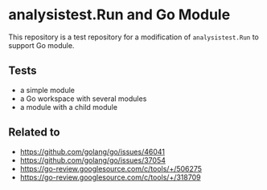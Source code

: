 # analysistest.Run and Go Module

This repository is a test repository for a modification of `analysistest.Run` to support Go module.

## Tests

- a simple module
- a Go workspace with several modules
- a module with a child module

## Related to

- https://github.com/golang/go/issues/46041
- https://github.com/golang/go/issues/37054
- https://go-review.googlesource.com/c/tools/+/506275
- https://go-review.googlesource.com/c/tools/+/318709
